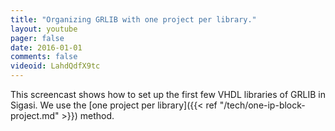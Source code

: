 ```yaml
---
title: "Organizing GRLIB with one project per library."
layout: youtube 
pager: false
date: 2016-01-01
comments: false
videoid: LahdQdfX9tc
---
```


This screencast shows how to set up the first few VHDL libraries of GRLIB in Sigasi. We use the [one project per library]({{< ref "/tech/one-ip-block-project.md" >}}) method.
